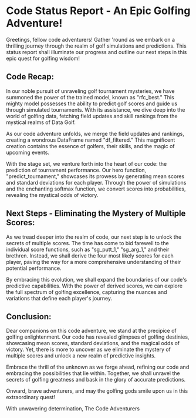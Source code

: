 # Code Status Report - An Epic Golfing Adventure!

Greetings, fellow code adventurers! Gather 'round as we embark on a thrilling journey through the realm of golf simulations and predictions. This status report shall illuminate our progress and outline our next steps in this epic quest for golfing wisdom!

## Code Recap:
In our noble pursuit of unraveling golf tournament mysteries, we have summoned the power of the trained model, known as "rfc_best." This mighty model possesses the ability to predict golf scores and guide us through simulated tournaments. With its assistance, we dive deep into the world of golfing data, fetching field updates and skill rankings from the mystical realms of Data Golf.

As our code adventure unfolds, we merge the field updates and rankings, creating a wondrous DataFrame named "df_filtered." This magnificent creation contains the essence of golfers, their skills, and the magic of upcoming events.

With the stage set, we venture forth into the heart of our code: the prediction of tournament performance. Our hero function, "predict_tournament," showcases its prowess by generating mean scores and standard deviations for each player. Through the power of simulations and the enchanting softmax function, we convert scores into probabilities, revealing the mystical odds of victory.

## Next Steps - Eliminating the Mystery of Multiple Scores:
As we tread deeper into the realm of code, our next step is to unlock the secrets of multiple scores. The time has come to bid farewell to the individual score functions, such as "sg_putt_1," "sg_arg_1," and their brethren. Instead, we shall derive the four most likely scores for each player, paving the way for a more comprehensive understanding of their potential performance.

By embracing this evolution, we shall expand the boundaries of our code's predictive capabilities. With the power of derived scores, we can explore the full spectrum of golfing excellence, capturing the nuances and variations that define each player's journey.

## Conclusion:
Dear companions on this code adventure, we stand at the precipice of golfing enlightenment. Our code has revealed glimpses of golfing destinies, showcasing mean scores, standard deviations, and the magical odds of victory. Yet, there is more to uncover as we eliminate the mystery of multiple scores and unlock a new realm of predictive insights.

Embrace the thrill of the unknown as we forge ahead, refining our code and embracing the possibilities that lie within. Together, we shall unravel the secrets of golfing greatness and bask in the glory of accurate predictions.

Onward, brave adventurers, and may the golfing gods smile upon us in this extraordinary quest!

With unwavering determination,
The Code Adventurers
